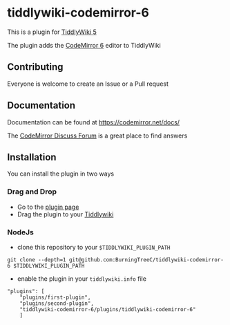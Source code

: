 # tiddlywiki-codemirror-6

This is a plugin for [TiddlyWiki 5](https://tiddlywiki.com)

The plugin adds the [CodeMirror 6](https://codemirror.net) editor to TiddlyWiki

## Contributing

Everyone is welcome to create an Issue or a Pull request

## Documentation

Documentation can be found at https://codemirror.net/docs/

The [CodeMirror Discuss Forum](https://discuss.codemirror.net) is a great place to find answers

## Installation

You can install the plugin in two ways

### Drag and Drop

- Go to the [plugin page](https://burningtreec.github.io/tiddlywiki-codemirror-6)
- Drag the plugin to your [Tiddlywiki](https://tiddlywiki.com)

### NodeJs

- clone this repository to your `$TIDDLYWIKI_PLUGIN_PATH`

```
git clone --depth=1 git@github.com:BurningTreeC/tiddlywiki-codemirror-6 $TIDDLYWIKI_PLUGIN_PATH
```

- enable the plugin in your `tiddlywiki.info` file

```
"plugins": [
	"plugins/first-plugin",
	"plugins/second-plugin",
	"tiddlywiki-codemirror-6/plugins/tiddlywiki-codemirror-6"
	]
```